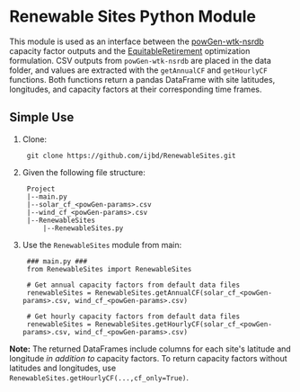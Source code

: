 # Renewable Sites Python Module

This module is used as an interface between the [powGen-wtk-nsrdb](https://github.com/ijbd/powGen-wtk-nsrdb) capacity factor outputs and the [EquitableRetirement](https://github.com/ijbd/EquitableRetirement) optimization formulation. CSV outputs from `powGen-wtk-nsrdb` are placed in the data folder, and values are extracted with the `getAnnualCF` and `getHourlyCF` functions. Both functions return a pandas DataFrame with site latitudes, longitudes, and capacity factors at their corresponding time frames. 

## Simple Use

1. Clone:

        git clone https://github.com/ijbd/RenewableSites.git

2. Given the following file structure:

        Project
        |--main.py
        |--solar_cf_<powGen-params>.csv
        |--wind_cf_<powGen-params>.csv
        |--RenewableSites
            |--RenewableSites.py
            
3. Use the `RenewableSites` module from main:

        ### main.py ###
        from RenewableSites import RenewableSites

        # Get annual capacity factors from default data files
        renewableSites = RenewableSites.getAnnualCF(solar_cf_<powGen-params>.csv, wind_cf_<powGen-params>.csv)

        # Get hourly capacity factors from default data files
        renewableSites = RenewableSites.getHourlyCF(solar_cf_<powGen-params>.csv, wind_cf_<powGen-params>.csv)

**Note:** The returned DataFrames include columns for each site's latitude and longitude *in addition to* capacity factors. To return capacity factors without latitudes and longitudes, use `RenewableSites.getHourlyCF(...,cf_only=True)`.
